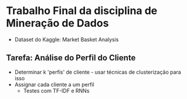 # Trabalho Final da disciplina de Mineração de Dados

- Dataset do Kaggle: Market Basket Analysis

## Tarefa: Análise do Perfil do Cliente

- Determinar k 'perfis' de cliente - usar técnicas de clusterização para isso
- Assignar cada cliente a um perfil
  - Testes com TF-IDF e RNNs
